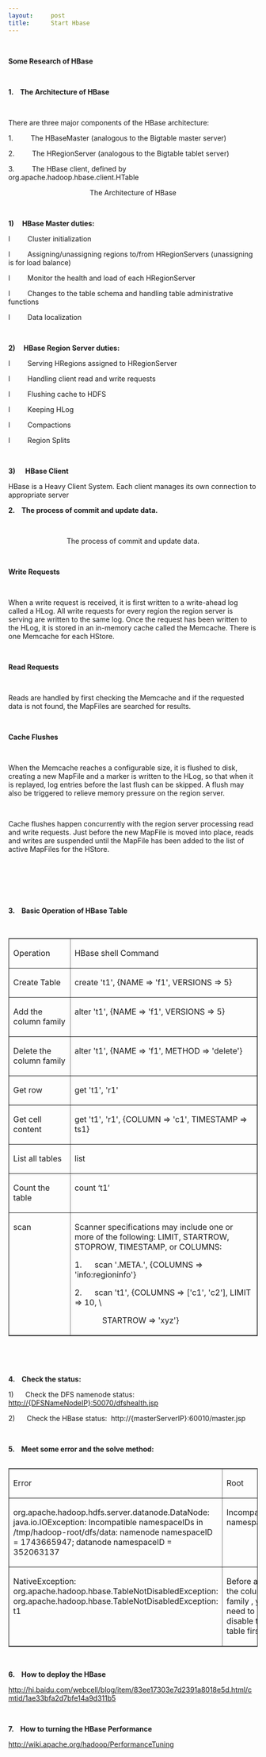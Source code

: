 ```yaml
---
layout:     post
title:      Start Hbase
---
```

<div id="article_content" class="article_content clearfix csdn-tracking-statistics" data-pid="blog" data-mod="popu_307" data-dsm="post">
								            <link rel="stylesheet" href="https://csdnimg.cn/release/phoenix/template/css/ck_htmledit_views-f76675cdea.css">
						<div class="htmledit_views" id="content_views">
                
 
<p><strong>Some Research of HBase </strong></p>
<p><strong> </strong></p>
<p><strong>1.    The Architecture of HBase</strong></p>
<p> </p>
<p>There are three major components of the HBase architecture:</p>
<p>1.         The HBaseMaster (analogous to the Bigtable master server)</p>
<p>2.         The HRegionServer (analogous to the Bigtable tablet server)</p>
<p>3.         The HBase client, defined by org.apache.hadoop.hbase.client.HTable</p>
<p align="center">The Architecture of HBase</p>
<p> </p>
<p><strong>1)     HBase Master duties:</strong></p>
<p>l         Cluster initialization </p>
<p>l         Assigning/unassigning regions to/from HRegionServers (unassigning is for load balance)</p>
<p>l         Monitor the health and load of each HRegionServer </p>
<p>l         Changes to the table schema and handling table administrative functions</p>
<p>l         Data localization </p>
<p> </p>
<p><strong>2)     HBase Region Server duties:</strong></p>
<p>l         Serving HRegions assigned to HRegionServer </p>
<p>l         Handling client read and write requests </p>
<p>l         Flushing cache to HDFS </p>
<p>l         Keeping HLog </p>
<p>l         Compactions </p>
<p>l         Region Splits </p>
<p> </p>
<p><strong>3)      HBase Client</strong></p>
<p>HBase is a Heavy Client System. Each client manages its own connection to appropriate server</p>
<p><strong>2.    The process of commit and update data.</strong></p>
<p> <img src="http://hi.csdn.net/attachment/201108/24/0_1314172846i0uC.gif" alt=""></p>
<p align="center">The process of commit and update data.</p>
<p> </p>
<p><strong>Write Requests</strong></p>
<p><strong> </strong></p>
<p>When a write request is received, it is first written to a write-ahead log called a HLog. All write requests for every region the region server is serving are written to the same log. Once the request has been written to the HLog, it is stored in an in-memory
 cache called the Memcache. There is one Memcache for each HStore.</p>
<p> </p>
<p><strong>Read Requests</strong></p>
<p><strong> </strong></p>
<p>Reads are handled by first checking the Memcache and if the requested data is not found, the MapFiles are searched for results.</p>
<p> </p>
<p><strong>Cache Flushes</strong></p>
<p> </p>
<p>When the Memcache reaches a configurable size, it is flushed to disk, creating a new MapFile and a marker is written to the HLog, so that when it is replayed, log entries before the last flush can be skipped. A flush may also be triggered to relieve memory
 pressure on the region server.</p>
<p> </p>
<p>Cache flushes happen concurrently with the region server processing read and write requests. Just before the new MapFile is moved into place, reads and writes are suspended until the MapFile has been added to the list of active MapFiles for the HStore.</p>
<p> </p>
<p> </p>
<p> </p>
<p><strong>3.    Basic Operation of HBase Table</strong></p>
<p> </p>
<table cellspacing="0" cellpadding="0" border="1"><tbody><tr><td valign="top">
<p>Operation</p>
</td>
<td valign="top">
<p>HBase shell Command</p>
</td>
</tr><tr><td valign="top">
<p>Create Table</p>
</td>
<td valign="top">
<p>create 't1', {NAME =&gt; 'f1', VERSIONS =&gt; 5}</p>
</td>
</tr><tr><td valign="top">
<p>Add the column family</p>
</td>
<td valign="top">
<p>alter 't1', {NAME =&gt; 'f1', VERSIONS =&gt; 5}</p>
</td>
</tr><tr><td valign="top">
<p>Delete the column family</p>
</td>
<td valign="top">
<p>alter 't1', {NAME =&gt; 'f1', METHOD =&gt; 'delete'}</p>
</td>
</tr><tr><td valign="top">
<p>Get row</p>
</td>
<td valign="top">
<p>get 't1', 'r1'</p>
</td>
</tr><tr><td valign="top">
<p>Get cell content</p>
</td>
<td valign="top">
<p>get 't1', 'r1', {COLUMN =&gt; 'c1', TIMESTAMP =&gt; ts1}</p>
</td>
</tr><tr><td valign="top">
<p>List all tables</p>
</td>
<td valign="top">
<p>list</p>
</td>
</tr><tr><td valign="top">
<p>Count the table</p>
</td>
<td valign="top">
<p>count ‘t1’</p>
</td>
</tr><tr><td valign="top">
<p>scan</p>
</td>
<td valign="top">
<p>Scanner specifications may include one or more of the following: LIMIT, STARTROW, STOPROW, TIMESTAMP, or COLUMNS:</p>
<p>1.      scan '.META.', {COLUMNS =&gt; 'info:regioninfo'}</p>
<p>2.      scan 't1', {COLUMNS =&gt; ['c1', 'c2'], LIMIT =&gt; 10, \</p>
<p>             STARTROW =&gt; 'xyz'}</p>
</td>
</tr></tbody></table><p> </p>
<p> </p>
<p><strong>4.    Check the status:</strong></p>
<p>1)      Check the DFS namenode status: <a href="/dfshealth.jsp" rel="nofollow">
http://{DFSNameNodeIP}:50070/dfshealth.jsp</a></p>
<p>2)      Check the HBase status:  http://{masterServerIP}:60010/master.jsp </p>
<p> </p>
<p><strong>5.    Meet some error and the solve method:</strong></p>
<table cellspacing="0" cellpadding="0" align="left" border="1"><tbody><tr><td valign="top">
<p>Error</p>
</td>
<td valign="top">
<p>Root</p>
</td>
<td valign="top">
<p>Resolve</p>
</td>
</tr><tr><td valign="top">
<p>org.apache.hadoop.hdfs.server.datanode.DataNode: java.io.IOException: Incompatible namespaceIDs in /tmp/hadoop-root/dfs/data: namenode namespaceID = 1743665947; datanode namespaceID = 352063137</p>
</td>
<td valign="top">
<p>Incompatible namespaceIDs</p>
</td>
<td valign="top">
<p>rm –rf /tmp/*</p>
</td>
</tr><tr><td valign="top">
<p>NativeException: org.apache.hadoop.hbase.TableNotDisabledException: org.apache.hadoop.hbase.TableNotDisabledException: t1</p>
</td>
<td valign="top">
<p>Before alter the column family , you need to disable the table first</p>
</td>
<td valign="top">
<p>Hbase&gt;disable ‘t1’</p>
</td>
</tr></tbody></table><p><strong> </strong></p>
<p><strong>6.    How to deploy the HBase</strong></p>
<p><a title="blocked::http://hi.baidu.com/webcell/blog/item/83ee17303e7d2391a8018e5d.html/cmtid/1ae33bfa2d7bfe14a9d311b5" href="http://hi.baidu.com/webcell/blog/item/83ee17303e7d2391a8018e5d.html/cmtid/1ae33bfa2d7bfe14a9d311b5" rel="nofollow">http://hi.baidu.com/webcell/blog/item/83ee17303e7d2391a8018e5d.html/cmtid/1ae33bfa2d7bfe14a9d311b5</a></p>
<p><strong> </strong></p>
<p><strong>7.    How to turning the HBase Performance</strong></p>
<p><a href="http://wiki.apache.org/hadoop/PerformanceTuning" rel="nofollow">http://wiki.apache.org/hadoop/PerformanceTuning</a></p>
<p><strong> </strong></p>
            </div>
                </div>